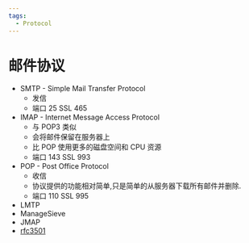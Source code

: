 ```yaml
---
tags:
  - Protocol
---
```


# 邮件协议

- SMTP - Simple Mail Transfer Protocol
  - 发信
  - 端口 25 SSL 465
- IMAP - Internet Message Access Protocol
  - 与 POP3 类似
  - 会将邮件保留在服务器上
  - 比 POP 使用更多的磁盘空间和 CPU 资源
  - 端口 143 SSL 993
- POP - Post Office Protocol
  - 收信
  - 协议提供的功能相对简单,只是简单的从服务器下载所有邮件并删除.
  - 端口 110 SSL 995
- LMTP
- ManageSieve
- JMAP
- [rfc3501](https://datatracker.ietf.org/doc/html/rfc3501)
